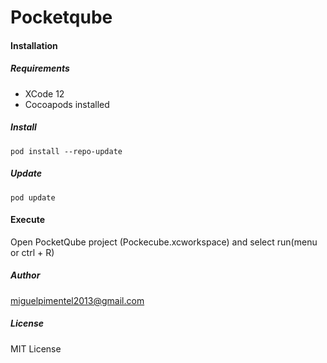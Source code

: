 
# Pocketqube

#### Installation

##### **Requirements**

* XCode 12
* Cocoapods installed 

##### **Install**

```
pod install --repo-update 
```

##### **Update**

```
pod update
```

#### Execute 

Open PocketQube project (Pockecube.xcworkspace) and select run(menu or ctrl + R)

##### Author

miguelpimentel2013@gmail.com

##### License

MIT License